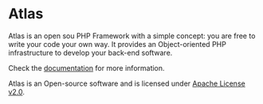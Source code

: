Atlas
======

Atlas is an open sou PHP Framework with a simple concept: you are free to write your code your own way.
It provides an Object-oriented PHP infrastructure to develop your back-end software.

Check the [documentation](http://fmsouza.github.io/atlas) for more information.

Atlas is an Open-source software and is licensed under [Apache License v2.0](https://github.com/fmsouza/atlas/blob/master/LICENSE.txt).

